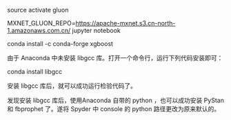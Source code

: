 source activate gluon

MXNET_GLUON_REPO=https://apache-mxnet.s3.cn-north-1.amazonaws.com.cn/ jupyter notebook

conda install -c conda-forge xgboost

由于 Anaconda 中未安装 libgcc 库。打开一个命令行，运行下列代码安装即可：

conda install libgcc

安装 libgcc 库后，就可以成功运行检验代码了。

发现安装 libgcc 库后，使用Anaconda 自带的 python ，也可以成功安装 PyStan 和 fbprophet 了。遂将 Spyder 中 console 的 python 路径更改为原来默认的。
